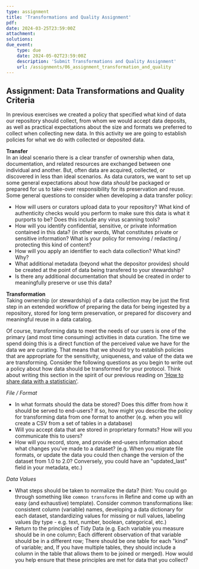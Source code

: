 ```yaml
---
type: assignment
title: 'Transformations and Quality Assignment'
pdf:
date: 2024-03-25T23:59:00Z
attachment:
solutions:
due_event:
    type: due
    date: 2024-05-02T23:59:00Z
    description: 'Submit Transformations and Quality Assignment'
    url: /assignments/06_assignment_transformation_and_quality
---
```

## Assignment: Data Transformations and Quality Criteria

In previous exercises we created a policy that specified what kind of data our repository should collect, from whom we would accept data deposits, as well as practical expectations about the size and formats we preferred to collect when collecting new data. In this activity we are going to establish policies for what we do with collected or deposited data.

**Transfer**        
In an ideal scenario there is a clear transfer of ownership when data, documentation, and related resources are exchanged between one individual and another. But, often data are acquired, collected, or discovered in less than ideal scenarios. As data curators, we want to set up some general expectations about how data *should* be packaged or prepared for us to take-over responsibility for its preservation and reuse. Some general questions to consider when developing a data transfer policy:    

- How will users or curators upload data to your repository? What kind of authenticity checks would you perform to make sure this data is what it purports to be? Does this include any virus scanning tools?
- How will you identify confidential, sensitive, or private information contained in this data? (in other words, What constitutes private or sensitive information?  What is your policy for removing / redacting / protecting this kind of content?
- How will you apply an identifier to each data collection? What kind? Why?
- What additional metadata (beyond what the depositor provides) should be created at the point of data being transfered to your stewardship?
- Is there any additional documentation that should be created in order to meaningfully preserve or use this data?

**Transformation**      
Taking ownership (or stewardship) of a data collection may be just the first step in an extended workflow of preparing the data for being ingested by a repository, stored for long term preservation, or prepared for discovery and meaningful reuse in a data catalog.

Of course, transforming data to meet the needs of our users is one of the primary (and most time consuming) activities in data curation. The time we spend doing this is a direct function of the perceived value we have for the data we are curating. That means that we should try to establish policies that are appropriate for the sensitivity, uniqueness, and value of the data we are transforming. Consider the following questions as you begin to write out a policy about how data should be transformed for your protocol. Think about writing this section in the spirit of our previous reading on ['How to share data with a statistician'](https://github.com/jtleek/datasharing).

*File / Format*    
- In what formats should the data be stored? Does this differ from how it should be served to end-users? If so, how might you describe the policy for transforming data from one format to another (e.g. when you will create a CSV from a set of tables in a database)
- Will you accept data that are stored in proprietary formats? How will you communicate this to users?
- How will you record, store, and provide end-users information about what changes you've made to a dataset? (e.g. When you migrate file formats, or update the data you could then change the version of the dataset from 1.0 to 2.0? Conversely, you could have an "updated_last" field in your metadata, etc.)

*Data Values*           
- What steps should be taken to normalize the data? (hint: You could go through something like `common transforms` in Refine and come up with an easy (and exhaustive) template). Consider common transformations like: consistent column (variable) names, developing a data dictionary for each dataset, standardizing values for missing or null values, labeling values (by type - e.g. text, number, boolean, categorical, etc.)
- Return to the principles of Tidy Data (e.g. Each variable you measure should be in one column; Each different observation of that variable should be in a different row; There should be one table for each "kind" of variable; and, If you have multiple tables, they should include a column in the table that allows them to be joined or merged). How would you help ensure that these principles are met for data that you collect?

